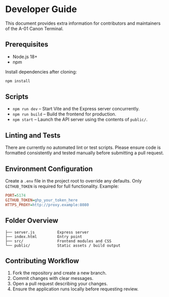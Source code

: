 # Developer Guide

This document provides extra information for contributors and maintainers of the A-01 Canon Terminal.

## Prerequisites

- Node.js 18+
- npm

Install dependencies after cloning:

```bash
npm install
```

## Scripts

- `npm run dev` – Start Vite and the Express server concurrently.
- `npm run build` – Build the frontend for production.
- `npm start` – Launch the API server using the contents of `public/`.

## Linting and Tests

There are currently no automated lint or test scripts. Please ensure code
is formatted consistently and tested manually before submitting a pull request.

## Environment Configuration

Create a `.env` file in the project root to override any defaults.
Only `GITHUB_TOKEN` is required for full functionality. Example:

```ini
PORT=5174
GITHUB_TOKEN=ghp_your_token_here
HTTPS_PROXY=http://proxy.example:8080
```

## Folder Overview

```
├── server.js          Express server
├── index.html         Entry point
├── src/               Frontend modules and CSS
└── public/            Static assets / build output
```

## Contributing Workflow

1. Fork the repository and create a new branch.
2. Commit changes with clear messages.
3. Open a pull request describing your changes.
4. Ensure the application runs locally before requesting review.

